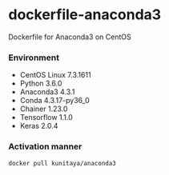 # dockerfile-anaconda3
Dockerfile for Anaconda3 on CentOS

### Environment
* CentOS Linux 7.3.1611
* Python 3.6.0
* Anaconda3 4.3.1
* Conda 4.3.17-py36_0
* Chainer 1.23.0
* Tensorflow 1.1.0
* Keras 2.0.4

### Activation manner
```
docker pull kunitaya/anaconda3
```
